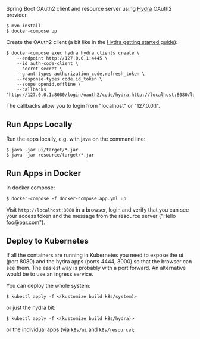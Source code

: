 Spring Boot OAuth2 client and resource server using [Hydra](https://github.com/ory/hydra) OAuth2 provider.

```
$ mvn install
$ docker-compose up
```

Create the OAuth2 client (a bit like in the [Hydra getting started guide](https://www.ory.sh/docs/next/hydra/5min-tutorial)):

```
$ docker-compose exec hydra hydra clients create \
    --endpoint http://127.0.0.1:4445 \
    --id auth-code-client \
    --secret secret \
    --grant-types authorization_code,refresh_token \
    --response-types code,id_token \
    --scope openid,offline \
    --callbacks 'http://127.0.0.1:8080/login/oauth2/code/hydra,http://localhost:8080/login/oauth2/code/hydra'
```

The callbacks allow you to login from "localhost" or "127.0.0.1".

## Run Apps Locally

Run the apps locally, e.g. with java on the command line:

```
$ java -jar ui/target/*.jar
$ java -jar resource/target/*.jar
```

## Run Apps in Docker

In docker compose:

```
$ docker-compose -f docker-compose.app.yml up
```

Visit `http://localhost:8080` in a browser, login and verify that you can see your access token and the message from the resource server ("Hello foo@bar.com").

## Deploy to Kubernetes

If all the containers are running in Kubernetes you need to expose the ui (port 8080) and the hydra apps (ports 4444, 3000) so that the browser can see them. The easiest way is probably with a port forward. An alternative would be to use an ingress service.

You can deploy the whole system:

```
$ kubectl apply -f <(kustomize build k8s/system)>
```

or just the hydra bit:

```
$ kubectl apply -f <(kustomize build k8s/hydra)>
```

or the individual apps (via `k8s/ui` and `k8s/resource`);